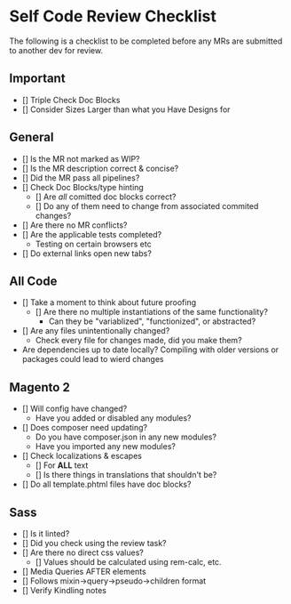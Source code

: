 # Self Code Review Checklist

The following is a checklist to be completed before any MRs are submitted to another dev for review.

## Important

- [] Triple Check Doc Blocks
- [] Consider Sizes Larger than what you Have Designs for

## General

- [] Is the MR not marked as WIP?
- [] Is the MR description correct & concise?
- [] Did the MR pass all pipelines?
- [] Check Doc Blocks/type hinting
  - [] Are _all_ comitted doc blocks correct?
  - [] Do any of them need to change from associated commited changes?
- [] Are there no MR conflicts?
- [] Are the applicable tests completed?
  - Testing on certain browsers etc
- [] Do external links open new tabs?

## All Code

- [] Take a moment to think about future proofing
  - [] Are there no multiple instantiations of the same functionality?
    - Can they be "variablized", "functionized", or abstracted?
- [] Are any files unintentionally changed?
  - Check every file for changes made, did you make them?
- Are dependencies up to date locally? Compiling with older versions or packages could lead to wierd changes

## Magento 2

- [] Will config have changed?
  - Have you added or disabled any modules?
- [] Does composer need updating?
  - Do you have composer.json in any new modules?
  - Have you imported any new modules?
- [] Check localizations & escapes
  - [] For **ALL** text
  - [] Is there things in translations that shouldn't be?
- [] Do all template.phtml files have doc blocks?

## Sass

- [] Is it linted?
- [] Did you check using the review task?
- [] Are there no direct css values?
  - [] Values should be calculated using rem-calc, etc.
- [] Media Queries AFTER elements
- [] Follows mixin->query->pseudo->children format
- [] Verify Kindling notes
